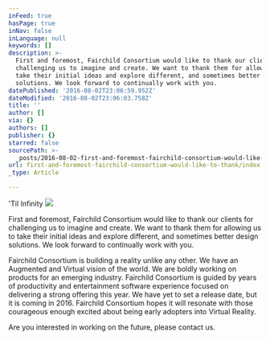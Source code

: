 ```yaml
---
inFeed: true
hasPage: true
inNav: false
inLanguage: null
keywords: []
description: >-
  First and foremost, Fairchild Consortium would like to thank our clients for
  challenging us to imagine and create. We want to thank them for allowing us to
  take their initial ideas and explore different, and sometimes better design
  solutions. We look forward to continually work with you.
datePublished: '2016-08-02T23:06:59.952Z'
dateModified: '2016-08-02T23:06:03.758Z'
title: ''
author: []
via: {}
authors: []
publisher: {}
starred: false
sourcePath: >-
  _posts/2016-08-02-first-and-foremost-fairchild-consortium-would-like-to-thank.md
url: first-and-foremost-fairchild-consortium-would-like-to-thank/index.html
_type: Article

---
```

'Til Infinity
![](https://the-grid-user-content.s3-us-west-2.amazonaws.com/c87e3067-b10e-407c-9826-6a9ba227daf9.png)

First and foremost, Fairchild Consortium would like to thank our clients for challenging us to imagine and create. We want to thank them for allowing us to take their initial ideas and explore different, and sometimes better design solutions. We look forward to continually work with you.

Fairchild Consortium is building a reality unlike any other. We have an Augmented and Virtual vision of the world. We are boldly working on products for an emerging industry. Fairchild Consortium is guided by years of productivity and entertainment software experience focused on delivering a strong offering this year. We have yet to set a release date, but it is coming in 2016\. Fairchild Consortium hopes it will resonate with those courageous enough excited about being early adopters into Virtual Reality.

Are you interested in working on the future, please contact us.